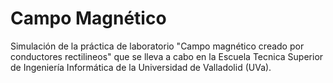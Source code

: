 Campo Magnético
===============

Simulación de la práctica de laboratorio "Campo magnético creado por conductores rectilineos" que se lleva a cabo en la Escuela Tecnica Superior de Ingeniería Informática de la Universidad de Valladolid (UVa).
